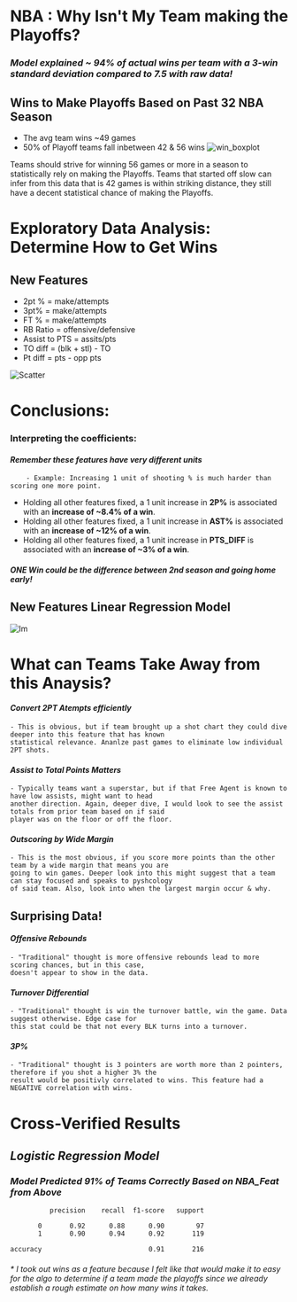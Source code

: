 # NBA : Why Isn't My Team making the Playoffs?

### *Model explained ~ 94% of actual wins per team with a 3-win standard deviation compared to 7.5 with raw data!*

## Wins to Make Playoffs Based on Past 32 NBA Season 
- The avg team wins ~49 games
- 50% of Playoff teams fall inbetween 42 & 56 wins
![win_boxplot](https://user-images.githubusercontent.com/64975026/84214634-8feae980-aa89-11ea-9368-b1dd59a550e7.png)

Teams should strive for winning 56 games or more in a season to statistically rely on making the Playoffs. Teams that started off slow can infer from this data that is 42 games is within striking distance, they still have a decent statistical chance of making the Playoffs.

# Exploratory Data Analysis: Determine How to Get Wins 
## New Features
- 2pt % = make/attempts
- 3pt% = make/attempts
- FT % = make/attempts
- RB Ratio = offensive/defensive
- Assist to PTS = assits/pts
- TO diff = (blk + stl) - TO
- Pt diff = pts - opp pts


![Scatter](https://user-images.githubusercontent.com/64975026/84214633-8eb9bc80-aa89-11ea-842f-8f2398f64c9d.png)


# Conclusions:

### Interpreting the coefficients:
#### *Remember these features have very different units*
        - Example: Increasing 1 unit of shooting % is much harder than scoring one more point.

- Holding all other features fixed, a 1 unit increase in **2P%** is associated with an **increase of ~8.4% of a win**.
- Holding all other features fixed, a 1 unit increase in **AST%** is associated with an **increase of ~12% of a win**.
- Holding all other features fixed, a 1 unit increase in **PTS_DIFF** is associated with an **increase of ~3% of a win**.

##### *ONE Win could be the difference between 2nd season and going home early!*

## New Features Linear Regression Model
![lm](https://user-images.githubusercontent.com/64975026/84214631-8eb9bc80-aa89-11ea-8e1b-276368c4c858.png)
# What can Teams Take Away from this Anaysis?

#### *Convert 2PT Atempts efficiently*
    - This is obvious, but if team brought up a shot chart they could dive deeper into this feature that has known
    statistical relevance. Ananlze past games to eliminate low individual 2PT shots.
#### *Assist to Total Points Matters*
    - Typically teams want a superstar, but if that Free Agent is known to have low assists, might want to head 
    another direction. Again, deeper dive, I would look to see the assist totals from prior team based on if said 
    player was on the floor or off the floor.
#### *Outscoring by Wide Margin*
    - This is the most obvious, if you score more points than the other team by a wide margin that means you are 
    going to win games. Deeper look into this might suggest that a team can stay focused and speaks to pyshcology 
    of said team. Also, look into when the largest margin occur & why.
    
## Surprising Data!

#### *Offensive Rebounds*
    - "Traditional" thought is more offensive rebounds lead to more scoring chances, but in this case,
    doesn't appear to show in the data.
#### *Turnover Differential* 
    - "Traditional" thought is win the turnover battle, win the game. Data suggest otherwise. Edge case for 
    this stat could be that not every BLK turns into a turnover.
#### *3P%*
    - "Traditional" thought is 3 pointers are worth more than 2 pointers, therefore if you shot a higher 3% the 
    result would be positivly correlated to wins. This feature had a NEGATIVE correlation with wins.
    
# Cross-Verified Results

## *Logistic Regression Model*

###  *Model Predicted 91% of Teams Correctly Based on NBA_Feat from Above*

              precision    recall  f1-score   support

           0       0.92      0.88      0.90        97
           1       0.90      0.94      0.92       119

    accuracy                           0.91       216

###### * I took out wins as a feature because I felt like that would make it to easy for the algo to determine if a team made the playoffs since we already establish a rough estimate on how many wins it takes. 
